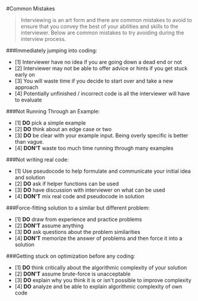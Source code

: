 #Common Mistakes

>Interviewing is an art form and there are common mistakes to avoid to ensure
>that you convey the best of your abilities and skills to the interviewer.
>Below are common mistakes to try avoiding during the interview process. 

###Immediately jumping into coding:
  - [1] Interviewer have no idea if you are going down a dead end or not
  - [2] Interviewer may not be able to offer advice or hints if you get stuck early on
  - [3] You will waste time if you decide to start over and take a new approach
  - [4] Potentially unfinished / incorrect code is all the interviewer will have to evaluate

###Not Running Through an Example:
  - [1] **DO** pick a simple example
  - [2] **DO** think about an edge case or two
  - [3] **DO** be clear with your example input.  Being overly specific is better than vague.
  - [4] **DON'T** waste too much time running through many examples

###Not writing real code:
  - [1] Use pseudocode to help formulate and communicate your initial idea and solution
  - [2] **DO** ask if helper functions can be used
  - [3] **DO** have discussion with interviewer on what can be used
  - [4] **DON'T** mix real code and pseudocode in solution

###Force-fitting solution to a similar but different problem:
  - [1] **DO** draw from experience and practice problems
  - [2] **DON'T** assume anything
  - [3] **DO** ask questions about the problem similarities 
  - [4] **DON'T** memorize the answer of problems and then force it into a solution

###Getting stuck on optimization before any coding:
  - [1] **DO** think critically about the algorithmic complexity of your solution
  - [2] **DON'T** assume brute-force is unacceptable
  - [3] **DO** explain why you think it is or isn't possible to improve complexity
  - [4] **DO** analyze and be able to explain algorithmic complexity of own code




